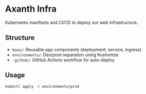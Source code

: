 # Axanth Infra

Kubernetes manifests and CI/CD to deploy our web infrastructure..

## Structure

- `base/`: Reusable app components (deployment, service, ingress)
- `environments/`: Dev/prod separation using Kustomize
- `.github/`: GitHub Actions workflow for auto-deploy

## Usage

```bash
kubectl apply -k environments/prod
```
